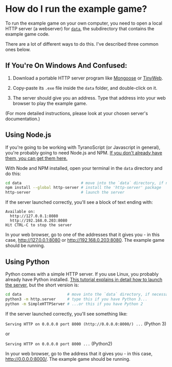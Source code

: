 # How do I run the example game?

To run the example game on your own computer, you need to open a local HTTP server (a webserver) for [`data`](./data), the subdirectory that contains the example game code.

There are a lot of different ways to do this. I've described three common ones below.


## If You're On Windows And Confused:

1. Download a portable HTTP server program like [Mongoose](https://mongoose.ws/desktop-app/) or [TinyWeb](https://www.ritlabs.com/en/products/tinyweb/).

2. Copy-paste its `.exe` file inside the `data` folder, and double-click on it.

3. The server should give you an address. Type that address into your web browser to play the example game.

(For more detailed instructions, please look at your chosen server's documentation.)


## Using Node.js

If you're going to be working with TyranoScript (or Javascript in general), you're probably going to need Node.js and NPM. [If you don't already have them, you can get them here.](https://nodejs.org/)

With Node and NPM installed, open your terminal in the `data` directory and do this:

```bash
cd data                          # move into the `data` directory, if necessary
npm install --global http-server # install the 'http-server' package
http-server                      # launch the server
```

If the server launched correctly, you'll see a block of text ending with:

```
Available on:
  http://127.0.0.1:8080
  http://192.168.0.203:8080
Hit CTRL-C to stop the server
```

In your web browser, go to one of the addresses that it gives you - in this case, <http://127.0.0.1:8080> or <http://192.168.0.203:8080>. The example game should be running.


## Using Python

Python comes with a simple HTTP server. If you use Linux, you probably already have Python installed. [This tutorial explains in detail how to launch the server](https://developer.mozilla.org/en-US/docs/Learn/Common_questions/set_up_a_local_testing_server), but the short version is:

```bash
cd data                    # move into the `data` directory, if necessary
python3 -m http.server     # type this if you have Python 3...
python -m SimpleHTTPServer # ...or this if you have Python 2
```

If the server launched correctly, you'll see something like:

`Serving HTTP on 0.0.0.0 port 8000 (http://0.0.0.0:8000/) ...` (Python 3)

or

`Serving HTTP on 0.0.0.0 port 8000 ...` (Python2)

In your web browser, go to the address that it gives you - in this case, <http://0.0.0.0:8000/>. The example game should be running.